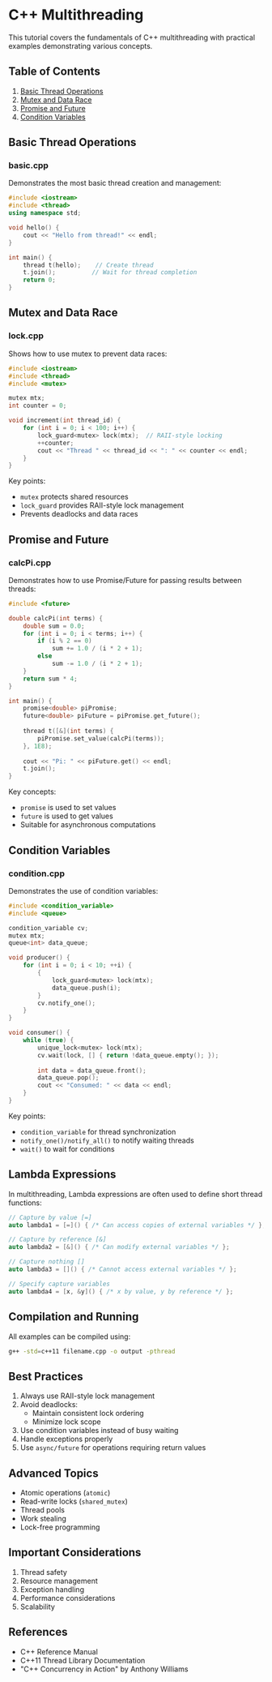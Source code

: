 # C++ Multithreading

This tutorial covers the fundamentals of C++ multithreading with practical examples demonstrating various concepts.

## Table of Contents
1. [Basic Thread Operations](#basic-thread-operations)
2. [Mutex and Data Race](#mutex-and-data-race)
3. [Promise and Future](#promise-and-future)
4. [Condition Variables](#condition-variables)

## Basic Thread Operations

### basic.cpp
Demonstrates the most basic thread creation and management:
```cpp
#include <iostream>
#include <thread>
using namespace std;

void hello() {
    cout << "Hello from thread!" << endl;
}

int main() {
    thread t(hello);    // Create thread
    t.join();          // Wait for thread completion
    return 0;
}
```

## Mutex and Data Race

### lock.cpp
Shows how to use mutex to prevent data races:
```cpp
#include <iostream>
#include <thread>
#include <mutex>

mutex mtx;
int counter = 0;

void increment(int thread_id) {
    for (int i = 0; i < 100; i++) {
        lock_guard<mutex> lock(mtx);  // RAII-style locking
        ++counter;
        cout << "Thread " << thread_id << ": " << counter << endl;
    }
}
```

Key points:
- `mutex` protects shared resources
- `lock_guard` provides RAII-style lock management
- Prevents deadlocks and data races

## Promise and Future

### calcPi.cpp
Demonstrates how to use Promise/Future for passing results between threads:
```cpp
#include <future>

double calcPi(int terms) {
    double sum = 0.0;
    for (int i = 0; i < terms; i++) {
        if (i % 2 == 0)
            sum += 1.0 / (i * 2 + 1);
        else
            sum -= 1.0 / (i * 2 + 1);
    }
    return sum * 4;
}

int main() {
    promise<double> piPromise;
    future<double> piFuture = piPromise.get_future();
    
    thread t([&](int terms) {
        piPromise.set_value(calcPi(terms));
    }, 1E8);
    
    cout << "Pi: " << piFuture.get() << endl;
    t.join();
}
```

Key concepts:
- `promise` is used to set values
- `future` is used to get values
- Suitable for asynchronous computations

## Condition Variables

### condition.cpp
Demonstrates the use of condition variables:
```cpp
#include <condition_variable>
#include <queue>

condition_variable cv;
mutex mtx;
queue<int> data_queue;

void producer() {
    for (int i = 0; i < 10; ++i) {
        {
            lock_guard<mutex> lock(mtx);
            data_queue.push(i);
        }
        cv.notify_one();
    }
}

void consumer() {
    while (true) {
        unique_lock<mutex> lock(mtx);
        cv.wait(lock, [] { return !data_queue.empty(); });
        
        int data = data_queue.front();
        data_queue.pop();
        cout << "Consumed: " << data << endl;
    }
}
```

Key points:
- `condition_variable` for thread synchronization
- `notify_one()/notify_all()` to notify waiting threads
- `wait()` to wait for conditions

## Lambda Expressions

In multithreading, Lambda expressions are often used to define short thread functions:

```cpp
// Capture by value [=]
auto lambda1 = [=]() { /* Can access copies of external variables */ };

// Capture by reference [&]
auto lambda2 = [&]() { /* Can modify external variables */ };

// Capture nothing []
auto lambda3 = []() { /* Cannot access external variables */ };

// Specify capture variables
auto lambda4 = [x, &y]() { /* x by value, y by reference */ };
```

## Compilation and Running

All examples can be compiled using:
```bash
g++ -std=c++11 filename.cpp -o output -pthread
```

## Best Practices

1. Always use RAII-style lock management
2. Avoid deadlocks:
   - Maintain consistent lock ordering
   - Minimize lock scope
3. Use condition variables instead of busy waiting
4. Handle exceptions properly
5. Use `async/future` for operations requiring return values

## Advanced Topics

- Atomic operations (`atomic`)
- Read-write locks (`shared_mutex`)
- Thread pools
- Work stealing
- Lock-free programming

## Important Considerations

1. Thread safety
2. Resource management
3. Exception handling
4. Performance considerations
5. Scalability

## References

- C++ Reference Manual
- C++11 Thread Library Documentation
- "C++ Concurrency in Action" by Anthony Williams
